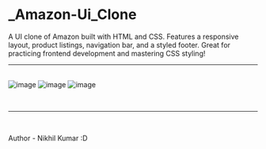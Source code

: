 # _Amazon-Ui_Clone
A UI clone of Amazon built with HTML and CSS. Features a responsive layout, product listings, navigation bar, and a styled footer. Great for practicing frontend development and mastering CSS styling!<br><hr><br>
![image](https://github.com/user-attachments/assets/242cee1b-22ac-4fef-9d0e-3dee5162c4c2)
![image](https://github.com/user-attachments/assets/4e32ad0b-7d71-43a9-8f5f-c59bee05dc7b)
![image](https://github.com/user-attachments/assets/eee1a020-449f-47fe-9c2b-5c781d33346f)

<br><hr><br>

Author - Nikhil Kumar :D
